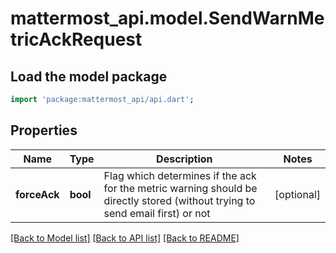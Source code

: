 # mattermost_api.model.SendWarnMetricAckRequest

## Load the model package
```dart
import 'package:mattermost_api/api.dart';
```

## Properties
Name | Type | Description | Notes
------------ | ------------- | ------------- | -------------
**forceAck** | **bool** | Flag which determines if the ack for the metric warning should be directly stored (without trying to send email first) or not | [optional] 

[[Back to Model list]](../README.md#documentation-for-models) [[Back to API list]](../README.md#documentation-for-api-endpoints) [[Back to README]](../README.md)


